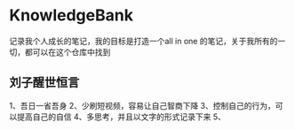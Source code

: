 # KnowledgeBank
记录我个人成长的笔记，我的目标是打造一个all in one 的笔记，关于我所有的一切，都可以在这个仓库中找到

## 刘子醒世恒言
1、吾日一省吾身
2、少刷短视频，容易让自己智商下降
3、控制自己的行为，可以提高自己的自信
4、多思考，并且以文字的形式记录下来
5、